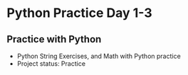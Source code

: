 # Python Practice Day 1-3

## Practice with Python

* Python String Exercises, and Math with Python practice
* Project status: Practice 
